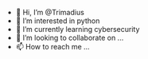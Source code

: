 - 👋 Hi, I’m @Trimadius
- 👀 I’m interested in python
- 🌱 I’m currently learning cybersecurity
- 💞️ I’m looking to collaborate on ...
- 📫 How to reach me ...

<!---
Trimadius/Trimadius is a ✨ special ✨ repository because its `README.md` (this file) appears on your GitHub profile.
You can click the Preview link to take a look at your changes.
--->
